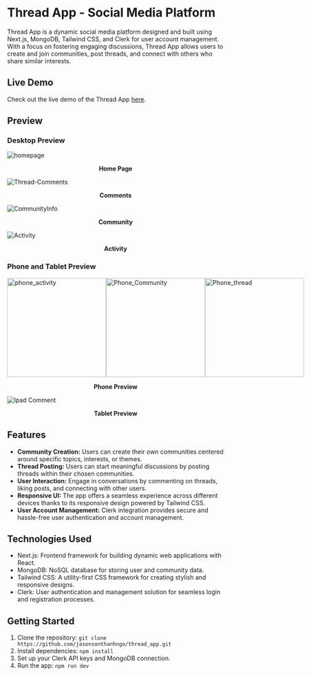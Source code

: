 # Thread App - Social Media Platform

Thread App is a dynamic social media platform designed and built using Next.js, MongoDB, Tailwind CSS, and Clerk for user account management. With a focus on fostering engaging discussions, Thread App allows users to create and join communities, post threads, and connect with others who share similar interests.

## Live Demo

Check out the live demo of the Thread App [here](https://threads-app-xi.vercel.app/).

## Preview

### Desktop Preview
![homepage](https://github.com/jasonsonthanhngo/threads_app/assets/131301318/8a5bcbfe-6df5-41e4-9b6d-1fdbdfa78f50)
 **<p align="center">Home Page</p>** 

![Thread-Comments](https://github.com/jasonsonthanhngo/threads_app/assets/131301318/ebbf96fe-7d9a-4341-a0fb-e05b0b47f234)
 **<p align="center">Comments</p>** 
![CommunityInfo](https://github.com/jasonsonthanhngo/threads_app/assets/131301318/22f14bbb-8387-45af-9091-d955f9fb6a09)
 **<p align="center">Community</p>** 
![Activity](https://github.com/jasonsonthanhngo/threads_app/assets/131301318/e44ccd2f-d09d-403a-a3e3-ce621d58f44f)
 **<p align="center">Activity</p>** 
### Phone and Tablet Preview  

<div style="display: flex;">
  <img src="https://github.com/jasonsonthanhngo/threads_app/assets/131301318/f71b5524-59e1-46b0-b586-a15af8f23398" alt="phone_activity" width="230"/>
  <img src="https://github.com/jasonsonthanhngo/threads_app/assets/131301318/357c274f-0b8f-4b1e-a7c8-5ca3f3c83741" alt="Phone_Community" width="230"/>
  <img src="https://github.com/jasonsonthanhngo/threads_app/assets/131301318/826533af-f56d-42a6-9141-74a7a7e1874a" alt="Phone_thread" width="230"/>
</div>

**<p align="center">Phone Preview</p>** 

<img src="https://github.com/jasonsonthanhngo/threads_app/assets/131301318/c16a0b9c-5325-46ea-b6ef-3bcb2b377196" alt="Ipad Comment" />

**<p align="center">Tablet Preview</p>** 



## Features

- **Community Creation:** Users can create their own communities centered around specific topics, interests, or themes.
- **Thread Posting:** Users can start meaningful discussions by posting threads within their chosen communities.
- **User Interaction:** Engage in conversations by commenting on threads, liking posts, and connecting with other users.
- **Responsive UI:** The app offers a seamless experience across different devices thanks to its responsive design powered by Tailwind CSS.
- **User Account Management:** Clerk integration provides secure and hassle-free user authentication and account management.

## Technologies Used

- Next.js: Frontend framework for building dynamic web applications with React.
- MongoDB: NoSQL database for storing user and community data.
- Tailwind CSS: A utility-first CSS framework for creating stylish and responsive designs.
- Clerk: User authentication and management solution for seamless login and registration processes.

## Getting Started

1. Clone the repository: `git clone https://github.com/jasonsonthanhngo/thread_app.git`
2. Install dependencies: `npm install`
3. Set up your Clerk API keys and MongoDB connection.
4. Run the app: `npm run dev`


